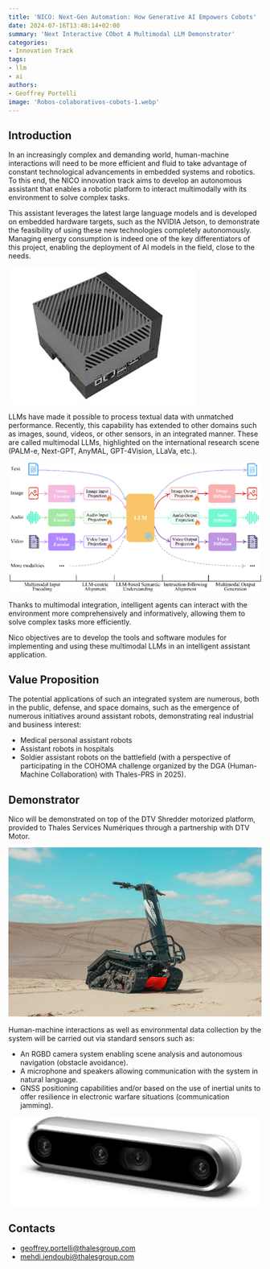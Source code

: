 ```yaml
---
title: 'NICO: Next-Gen Automation: How Generative AI Empowers Cobots'
date: 2024-07-16T13:48:14+02:00
summary: 'Next Interactive CObot A Multimodal LLM Demonstrator'
categories:
- Innovation Track
tags:
- llm
- ai
authors: 
- Geoffrey Portelli
image: 'Robos-colaborativos-cobots-1.webp'
---
```


## Introduction

In an increasingly complex and demanding world, human-machine interactions will need to be more efficient and fluid to take advantage of constant technological advancements in embedded systems and robotics. To this end, the NICO innovation track aims to develop an autonomous assistant that enables a robotic platform to interact multimodally with its environment to solve complex tasks.

This assistant leverages the latest large language models and is developed on embedded hardware targets, such as the NVIDIA Jetson, to demonstrate the feasibility of using these new technologies completely autonomously. Managing energy consumption is indeed one of the key differentiators of this project, enabling the deployment of AI models in the field, close to the needs.

![Nvidia Jetson Orin AGX](nico_jetson.jpg)

LLMs have made it possible to process textual data with unmatched performance. Recently, this capability has extended to other domains such as images, sound, videos, or other sensors, in an integrated manner. These are called multimodal LLMs, highlighted on the international research scene (PALM-e, Next-GPT, AnyMAL, GPT-4Vision, LLaVa, etc.).

![Multimodal LLM architecture](nico_llm.png)

Thanks to multimodal integration, intelligent agents can interact with the environment more comprehensively and informatively, allowing them to solve complex tasks more efficiently. 

Nico objectives are to develop the tools and software modules for implementing and using these multimodal LLMs in an intelligent assistant application.

## Value Proposition

The potential applications of such an integrated system are numerous, both in the public, defense, and space domains, such as the emergence of numerous initiatives around assistant robots, demonstrating real industrial and business interest:

* Medical personal assistant robots
* Assistant robots in hospitals
* Soldier assistant robots on the battlefield (with a perspective of participating in the COHOMA challenge organized by the DGA (Human-Machine Collaboration) with Thales-PRS in 2025).

## Demonstrator 

Nico will be demonstrated  on top of the DTV Shredder motorized platform, provided to Thales Services Numériques through a partnership with DTV Motor.

![DTV Shredder](nico_dtv.png)

Human-machine interactions as well as environmental data collection by the system will be carried out via standard sensors such as:

* An RGBD camera system enabling scene analysis and autonomous navigation (obstacle avoidance).
* A microphone and speakers allowing communication with the system in natural language.
* GNSS positioning capabilities and/or based on the use of inertial units to offer resilience in electronic warfare situations (communication jamming).

![RGBD camera](nico_camera.jpg)

## Contacts

- geoffrey.portelli@thalesgroup.com
- mehdi.jendoubi@thalesgroup.com


